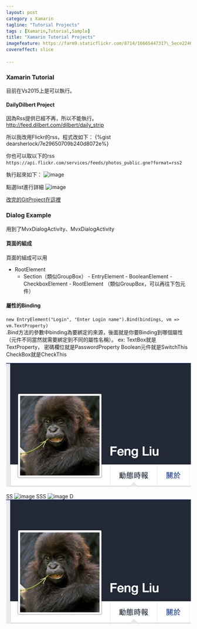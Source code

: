 ```yaml
---
layout: post
category : Xamarin 
tagline: "Tutorial Projects"
tags : [Xamarin,Tutorial,Sample]
title: "Xamarin Tutorial Projects"
imagefeature: https://farm9.staticflickr.com/8714/16665447317\_5ece224043\_h.jpg
covereffect: slice

---
```




### Xamarin Tutorial
目前在Vs2015上是可以執行。

#### DailyDilbert Project
因為Rss提供已經不再，所以不能執行。
http://feed.dilbert.com/dilbert/daily_strip

所以我改用Flickr的rss，程式改如下：
{%gist dearsherlock/7e29650709b240d8072e%}

你也可以取以下的rss
`https://api.flickr.com/services/feeds/photos_public.gne?format=rss2
`

執行起來如下：
![image](https://farm9.staticflickr.com/8715/16313994273_95b485260f_o.png)

點選list進行詳細
![image](https://farm8.staticflickr.com/7622/16313996373_09edfba742_o.png)

[改完的GitProject在這裡](https://github.com/dearsherlock/XamarinCross_Tutorial/tree/master/DailyDilbert)


### Dialog Example

用到了MvxDialogActivity、MvxDialogActivity

#### 頁面的組成
頁面的組成可以用
 - RootElement 
    - Section（類似GroupBox）
    		- EntryElement
    		- BooleanElement
    		- CheckboxElement
    		- RootElement （類似GroupBox，可以再往下包元件）
    		
#### 屬性的Binding

` new EntryElement("Login", "Enter Login name").Bind(bindings, vm => vm.TextProperty)
`    			
.Bind方法的參數中binding為要綁定的來源，後面就是你要Binding到哪個屬性（元件不同當然就需要綁定到不同的屬性名稱）。
ex: 
TextBox就是TextProperty，
密碼欄位就是PasswordProperty
Boolean元件就是SwitchThis
CheckBox就是CheckThis

![image](testPic.png)

SS
![image](img/testPic.png)
SSS
![image](../testPic.png)
D
![image](../../../images/testImg/testPic.png)